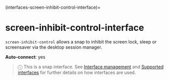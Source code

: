 (interfaces-screen-inhibit-control-interface)=
# screen-inhibit-control-interface

`screen-inhibit-control` allows a snap to inhibit the screen lock, sleep or screensaver via the desktop session manager.

**Auto-connect**: yes

> ⓘ  This is a snap interface. See [Interface management](/) and [Supported interfaces](/interfaces/index) for further details on how interfaces are used.

